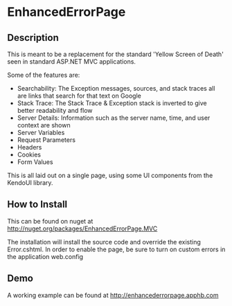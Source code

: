 EnhancedErrorPage
=================

Description
-----------
This is meant to be a replacement for the standard 'Yellow Screen of Death' seen in standard ASP.NET MVC applications.

Some of the features are:

+ Searchability: The Exception messages, sources, and stack traces all are links that search for that text on Google
+ Stack Trace: The Stack Trace & Exception stack is inverted to give better readability and flow
+ Server Details: Information such as the server name, time, and user context are shown
+ Server Variables
+ Request Parameters
+ Headers
+ Cookies
+ Form Values

This is all laid out on a single page, using some UI components from the KendoUI library.

How to Install
-----------
This can be found on nuget at http://nuget.org/packages/EnhancedErrorPage.MVC

The installation will install the source code and override the existing Error.cshtml.  In order to enable the page, be sure to turn on custom errors in the application web.config

Demo
----
A working example can be found at http://enhancederrorpage.apphb.com

